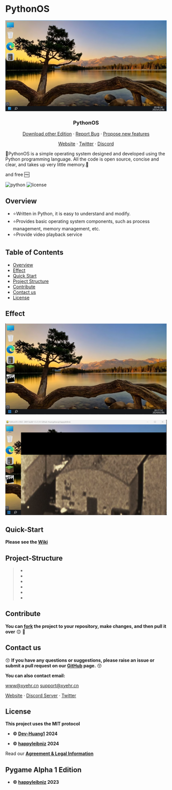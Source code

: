 # PythonOS 

<div align="center">
<p align="center">
    
  ![img1](docs/img/desktop.png)
  
  <h3 align="center">PythonOS</h3>   
  <a href="https://github.com/happyleibniz/Python-Operating-System/releases">Download other Edition</a>
    ·
  <a href="https://github.com/happyleibniz/Python-Operating-System/issues">Report Bug</a>
    ·
  <a href="https://github.com/Github-Huangshaoqi/PythonOS/issues">Propose new features</a>
</p>
</div>

<div align="center">
<p align="center">
  <a href="https://www.xyehr.cn">Website</a>
    ·
  <a href="https://x.com/@Python_OS">Twitter</a>
    ·
  <a href="https://discord.com/invite/TeWWcmzAnf">Discord</a>
</p>
</div>

:tada:PythonOS is a simple operating system designed and developed using the Python programming language. All the code is open source, concise and clear, and takes up very little memory.:tada:

and free :free:

![python](https://img.shields.io/badge/python-%3E%3D3-brightgreen
)
![license](https://img.shields.io/badge/license-MIT-blue
)


## Overview

- :star:Written in Python, it is easy to understand and modify.
- :star:Provides basic operating system components, such as process management, memory management, etc.
- :star:Provide video playback service

## Table of Contents

- [Overview](#Overview)
- [Effect](#Effect)
- [Quick Start](#Quick-Start)
- [Project Structure](#Project-Structure)
- [Contribute](#Contribute)
- [Contact us]()
- [License](#License)

## Effect

![img2](docs/img/desktop(2).png)

![img3](docs/img/movie_pro1.png)

## Quick-Start

__Please see the [Wiki](https://github.com/happyleibniz/Python-Operating-System/wiki)__



## Project-Structure

> - 
> - 
> - 
> - 
> - 
> -

## Contribute

__You can [fork](https://github.com/happyleibniz/Python-Operating-System/fork) the project to your repository, make changes, and then pull it over__ 😊 🎉

## Contact us

😚 __If you have any questions or suggestions, please raise an issue or submit a pull request on our [GitHub](https://github.com/happyleibniz/Python-Opreating-System/issue) page.__ 😚

__You can also contact email:__

www@xyehr.cn
support@xyehr.cn

[Website](www.xyehr.cn) · [Discord Server](https://discord.gg/2fvuvT5nRm) · [Twitter](https://x.com/Python_OS)

## License

__This project uses the MIT protocol__

- __:copyright:  [Dev-Huang1](https://github.com/Dev-Huang1) 2024__

- __:copyright:  [happyleibniz](https://github.com/happyleibniz) 2024__

Read our __[Agreement & Legal Information](https://github.com/happyleibniz/Python-Operating-System/wiki/Agreement-&-Legal-Information)__

## Pygame Alpha 1 Edition
- __:copyright:  [happyleibniz](https://github.com/happyleibniz) 2023__
